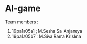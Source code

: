 # AI-game 
Team members : 
1) 19pa1a05a1 ; M.Sesha Sai Anjaneya
2) 19pa1a05b7 : M.Siva Rama Krishna 
